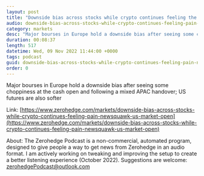 ```yaml
---
layout: post
title: "Downside bias across stocks while crypto continues feeling the pain - Newsquawk US Market Open"
audio: downside-bias-across-stocks-while-crypto-continues-feeling-pain-newsquawk-us-market-open-0
category: markets
desc: "Major bourses in Europe hold a downside bias after seeing some choppiness at the cash open and following a mixed APAC handover; US futures are also softer"
duration: 00:08:37
length: 517
datetime: Wed, 09 Nov 2022 11:44:00 +0000
tags: podcast
guid: downside-bias-across-stocks-while-crypto-continues-feeling-pain-newsquawk-us-market-open-0
order: 0
---
```

Major bourses in Europe hold a downside bias after seeing some choppiness at the cash open and following a mixed APAC handover; US futures are also softer

Link: [https://www.zerohedge.com/markets/downside-bias-across-stocks-while-crypto-continues-feeling-pain-newsquawk-us-market-open](https://www.zerohedge.com/markets/downside-bias-across-stocks-while-crypto-continues-feeling-pain-newsquawk-us-market-open)

About: The Zerohedge Podcast is a non-commercial, automated program, designed to give people a way to get news from Zerohedge in an audio format.  I am actively working on tweaking and improving the setup to create a better listening experience (October 2022).  Suggestions are welcome: [zerohedgePodcast@outlook.com](mailto:zerohedgePodcast@outlook.com)